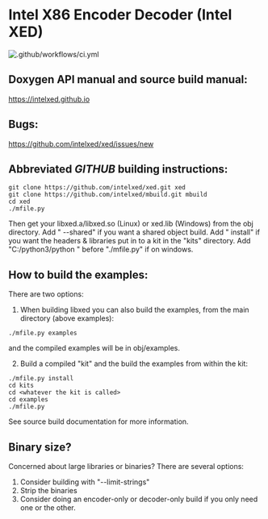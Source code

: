 # Intel X86 Encoder Decoder  (Intel XED)

![.github/workflows/ci.yml](https://github.com/intelxed/xed/workflows/.github/workflows/ci.yml/badge.svg)

## Doxygen API manual and source build manual:

https://intelxed.github.io

## Bugs:

https://github.com/intelxed/xed/issues/new
       

## Abbreviated *GITHUB* building instructions:

```shell
git clone https://github.com/intelxed/xed.git xed
git clone https://github.com/intelxed/mbuild.git mbuild
cd xed
./mfile.py
```

Then get your libxed.a/libxed.so (Linux) or xed.lib (Windows) from the obj directory.
Add " --shared" if you want a shared object build.
Add " install" if you want the headers & libraries put in to a kit in the "kits" directory.
Add "C:/python3/python " before "./mfile.py" if on windows.

## How to build the examples:

There are two options:

1) When building libxed you can also build the examples, from the main directory (above examples):

```shell
./mfile.py examples
```

and the compiled examples will be in obj/examples.
    
2) Build a compiled "kit" and the build the examples from within the kit:

```shell
./mfile.py install
cd kits
cd <whatever the kit is called>
cd examples
./mfile.py
```
    

See source build documentation for more information.

## Binary size?

Concerned about large libraries or binaries? There are several options:
 
1. Consider building with "--limit-strings"
2. Strip the binaries
3. Consider doing an encoder-only or decoder-only build if you only need one or the other.

